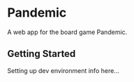 # Pandemic
A web app for the board game Pandemic.

## Getting Started
Setting up dev environment info here...
